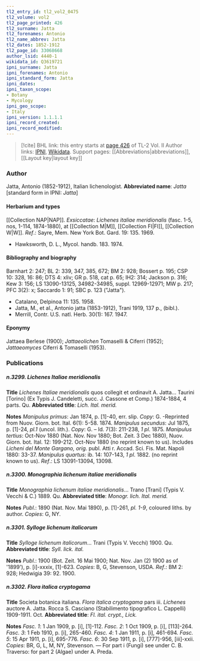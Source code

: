 ```yaml
---
tl2_entry_id: tl2_vol2_0475
tl2_volume: vol2
tl2_page_printed: 426
tl2_surname: Jatta
tl2_forenames: Antonio
tl2_name_abbrev: Jatta
tl2_dates: 1852-1912
tl2_page_id: 33068668
author_lsid: 4440-1
wikidata_id: Q3619721
ipni_surname: Jatta
ipni_forenames: Antonio
ipni_standard_form: Jatta
ipni_dates: 
ipni_taxon_scope: 
- Botany
- Mycology
ipni_geo_scope: 
- Italy
ipni_version: 1.1.1.1
ipni_record_created: 
ipni_record_modified:
---
```


> [!cite] BHL link: this entry starts at [page 426](https://www.biodiversitylibrary.org/page/33068668) of TL-2 Vol. II
> Author links: [IPNI](https://www.ipni.org/a/4440-1), [Wikidata](https://www.wikidata.org/wiki/Q3619721). Support pages: [[Abbreviations|abbreviations]], [[Layout key|layout key]]

### Author

Jatta, Antonio (1852-1912), Italian lichenologist. 
**Abbreviated name**: *Jatta* \[standard form in IPNI: *Jatta*\]

#### Herbarium and types

[[Collection NAP|NAP]].
*Exsiccatae*: *Lichenes italiae meridionalis* (fasc. 1-5, nos, 1-114, 1874-1880), at [[Collection M|M]], [[Collection FI|FI]], [[Collection W|W]].
*Ref*.: Sayre, Mem. New York Bot. Gard. 19: 135. 1969.
- Hawksworth, D. L., Mycol. handb. 183. 1974.

#### Bibliography and biography

Barnhart 2: 247; BL 2: 339, 347, 385, 672; BM 2: 928; Bossert p. 195; CSP 10: 328, 16: 86; DTS 4: xliv; GR p. 518, cat p. 65; IH2: 314; Jackson p. 316; Kew 3: 156; LS 13090-13125, 34982-34985, suppl. 12969-12971; MW p. 217; PFC 3(2): x; Saccardo 1: 91; SBC p. 123 ("Jatta").
- Catalano, Delpinoa 11: 135. 1958.
- Jatta, M., et al., Antonio jatta (1853-1912), Trani 1919, 137 p., (bibl.).
- Merrill, Contr. U.S. natl. Herb. 30(1): 167. 1947.

#### Eponymy

Jattaea Berlese (1900); *Jattaeolichen* Tomaselli & Ciferri (1952); *Jattaeomyces* Ciferri & Tomaselli (1953).

### Publications

##### n.3299. Lichenes Italiae meridionalis

**Title**
*Lichenes Italiae meridionalis* quos collegit et ordinavit A. Jatta... Taurini \[Torino\] (Ex Typis J. Candeletti, succ. J. Cassone et Comp.) 1874-1884, 4 parts. Qu.
**Abbreviated title**: *Lich. Ital. merid.*

**Notes**
*Manipulus primus*: Jan 1874, p. \[1\]-40, err. slip. *Copy*: G. -Reprinted from Nuov. Giorn. bot. Ital. 6(1): 5-58. 1874.
*Manipulus secundus*: Jul 1875, p. \[1\]-24, *pl.1* (uncol. lith.). *Copy*: G. – Id. 7(3): 211-238, *1 pl*. 1875.
*Manipulus tertius*: Oct-Nov 1880 (Nat. Nov. Nov 1880; Bot. Zeit. 3 Dec 1880), Nuov. Giorn. bot. Ital. 12: 199-212. Oct-Nov 1880 (no reprint known to us). Includes *Licheni del Monte* *Gargano, orig*. publ. Atti r. Accad. Sci. Fis. Mat. Napoli 1880: 33-37.
*Manipulus quartus*: ib. 14: 107-143, *1 pl*. 1882. (no reprint known to us).
*Ref*.: LS 13091-13094, 13098.

##### n.3300. Monographia lichenum italiae meridionalis

**Title**
*Monographia lichenum italiae meridionalis*... Trano \[Trani\] (Typis V. Vecchi & C.) 1889. Qu.
**Abbreviated title**: *Monogr. lich. Ital. merid.*

**Notes**
*Publ*.: 1890 (Nat. Nov. Mai 1890), p. \[1\]-261, *pl. 1-9*, coloured liths. by author. *Copies*: G, NY.

##### n.3301. Sylloge lichenum italicorum

**Title**
*Sylloge lichenum italicorum*... Trani (Typis V. Vecchi) 1900. Qu.
**Abbreviated title**: *Syll. lick. ital.*

**Notes**
*Publ*.: 1900 (Bot. Zeit. 16 Mai 1900; Nat. Nov. Jan (2) 1900 as of '1899'), p. \[i\]-xxxix, \[1\]-623. *Copies*: B, G, Stevenson, USDA.
*Ref*.: BM 2: 928; Hedwigia 39: 92. 1900.

##### n.3302. Flora italica cryptogama

**Title**
Societa botanica italiana. *Flora italica cryptogama* pars iii. *Lichenes* auctore A. Jatta. Rocca S. Casciano (Stabilimento tipografico L. Cappelli) 1909-1911. Oct.
**Abbreviated title**: *Fl. ital. crypt., Lick.*

**Notes**
*Fasc. 1*: 1 Jan 1909, p. \[i\], \[1\]-112.
*Fasc. 2*: 1 Oct 1909, p. \[i\], \[113\]-264.
*Fasc. 3*: 1 Feb 1910, p. \[i\], 265-460.
*Fasc. 4*: 1 Jan 1911, p. \[i\], 461-694.
*Fasc. 5*: 15 Apr 1911, p. \[i\], 695-776.
*Fasc. 6*: 30 Sep 1911, p. \[i\], \[777\]-956, \[iii\]-xxii.
*Copies*: BR, G, L, M, NY, Stevenson. — For part i (Fungi) see under C. B. Traverso: for part 2 (Algae) under A. Preda.

